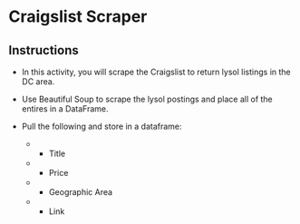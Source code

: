 # Craigslist Scraper

## Instructions

* In this activity, you will scrape the Craigslist to return lysol listings in the DC area.

* Use Beautiful Soup to scrape the lysol postings and place all of the entires in a DataFrame.

* Pull the following and store in a dataframe:
   * * Title
   * * Price
   * * Geographic Area
   * * Link